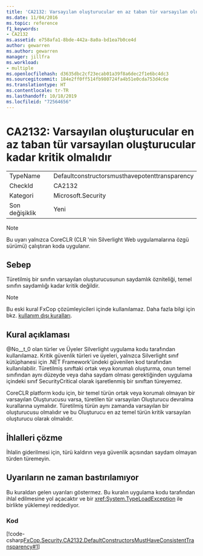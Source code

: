 ```yaml
---
title: 'CA2132: Varsayılan oluşturucular en az taban tür varsayılan oluşturucular kadar kritik olmalıdır'
ms.date: 11/04/2016
ms.topic: reference
f1_keywords:
- CA2132
ms.assetid: e758afa1-8bde-442a-8a0a-bd1ea7b0ce4d
author: gewarren
ms.author: gewarren
manager: jillfra
ms.workload:
- multiple
ms.openlocfilehash: d3635dbc2cf23ecab01a39f8a6dec2f1e6bc4dc3
ms.sourcegitcommit: 184e2ff0ff514fb980724fa4b51e0cda753d4c6e
ms.translationtype: HT
ms.contentlocale: tr-TR
ms.lasthandoff: 10/18/2019
ms.locfileid: "72564656"
---
```

# <a name="ca2132-default-constructors-must-be-at-least-as-critical-as-base-type-default-constructors"></a>CA2132: Varsayılan oluşturucular en az taban tür varsayılan oluşturucular kadar kritik olmalıdır

|||
|-|-|
|TypeName|Defaultconstructorsmusthavepotenttransparency|
|CheckId|CA2132|
|Kategori|Microsoft.Security|
|Son değişiklik|Yeni|

> [!NOTE]
> Bu uyarı yalnızca CoreCLR (CLR 'nin Silverlight Web uygulamalarına özgü sürümü) çalıştıran koda uygulanır.

## <a name="cause"></a>Sebep
Türetilmiş bir sınıfın varsayılan oluşturucusunun saydamlık özniteliği, temel sınıfın saydamlığı kadar kritik değildir.

> [!NOTE]
> Bu eski kural FxCop çözümleyicileri içinde kullanılamaz. Daha fazla bilgi için bkz. [kullanım dışı kuralları](fxcop-rule-port-status.md#deprecated-rules).

## <a name="rule-description"></a>Kural açıklaması

@No__t_0 olan türler ve Üyeler Silverlight uygulama kodu tarafından kullanılamaz. Kritik güvenlik türleri ve üyeleri, yalnızca Silverlight sınıf kütüphanesi için .NET Framework'ündeki güvenilen kod tarafından kullanılabilir. Türetilmiş sınıftaki ortak veya korumalı oluşturma, onun temel sınıfından aynı düzeyde veya daha saydam olması gerektiğinden uygulama içindeki sınıf SecurityCritical olarak işaretlenmiş bir sınıftan türeyemez.

CoreCLR platform kodu için, bir temel türün ortak veya korumalı olmayan bir varsayılan Oluşturucusu varsa, türetilen tür varsayılan Oluşturucu devralma kurallarına uymalıdır. Türetilmiş türün aynı zamanda varsayılan bir oluşturucusu olmalıdır ve bu Oluşturucu en az temel türün kritik varsayılan oluşturucu olarak olmalıdır.

## <a name="how-to-fix-violations"></a>İhlalleri çözme

İhlalin giderilmesi için, türü kaldırın veya güvenlik açısından saydam olmayan türden türemeyin.

## <a name="when-to-suppress-warnings"></a>Uyarıların ne zaman bastırılamıyor

Bu kuraldan gelen uyarıları göstermez. Bu kuralın uygulama kodu tarafından ihlal edilmesine yol açacaktır ve bir <xref:System.TypeLoadException> ile birlikte yüklemeyi reddediyor.

### <a name="code"></a>Kod

[!code-csharp[FxCop.Security.CA2132.DefaultConstructorsMustHaveConsistentTransparency#1](../code-quality/codesnippet/CSharp/ca2132-default-constructors-must-be-at-least-as-critical-as-base-type-default-constructors_1.cs)]
